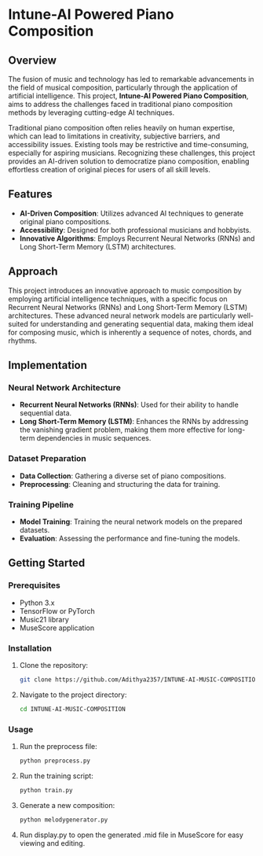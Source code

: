 # Intune-AI Powered Piano Composition

## Overview

The fusion of music and technology has led to remarkable advancements in the field of musical composition, particularly through the application of artificial intelligence. This project, **Intune-AI Powered Piano Composition**, aims to address the challenges faced in traditional piano composition methods by leveraging cutting-edge AI techniques.

Traditional piano composition often relies heavily on human expertise, which can lead to limitations in creativity, subjective barriers, and accessibility issues. Existing tools may be restrictive and time-consuming, especially for aspiring musicians. Recognizing these challenges, this project provides an AI-driven solution to democratize piano composition, enabling effortless creation of original pieces for users of all skill levels.

## Features

- **AI-Driven Composition**: Utilizes advanced AI techniques to generate original piano compositions.
- **Accessibility**: Designed for both professional musicians and hobbyists.
- **Innovative Algorithms**: Employs Recurrent Neural Networks (RNNs) and Long Short-Term Memory (LSTM) architectures.

## Approach

This project introduces an innovative approach to music composition by employing artificial intelligence techniques, with a specific focus on Recurrent Neural Networks (RNNs) and Long Short-Term Memory (LSTM) architectures. These advanced neural network models are particularly well-suited for understanding and generating sequential data, making them ideal for composing music, which is inherently a sequence of notes, chords, and rhythms.

## Implementation

### Neural Network Architecture

- **Recurrent Neural Networks (RNNs)**: Used for their ability to handle sequential data.
- **Long Short-Term Memory (LSTM)**: Enhances the RNNs by addressing the vanishing gradient problem, making them more effective for long-term dependencies in music sequences.

### Dataset Preparation

- **Data Collection**: Gathering a diverse set of piano compositions.
- **Preprocessing**: Cleaning and structuring the data for training.

### Training Pipeline

- **Model Training**: Training the neural network models on the prepared datasets.
- **Evaluation**: Assessing the performance and fine-tuning the models.

## Getting Started

### Prerequisites

- Python 3.x
- TensorFlow or PyTorch
- Music21 library
- MuseScore application

### Installation

1. Clone the repository:
    ```bash
    git clone https://github.com/Adithya2357/INTUNE-AI-MUSIC-COMPOSITION.git
    ```
2. Navigate to the project directory:
    ```bash
    cd INTUNE-AI-MUSIC-COMPOSITION
    ```

### Usage
1. Run the preprocess file:
   ```bash
   python preprocess.py
   ```
2. Run the training script:
    ```bash
    python train.py
    ```
3. Generate a new composition:
    ```bash
    python melodygenerator.py
    ```
4.  Run display.py to open the generated .mid file in MuseScore for easy viewing and editing.


